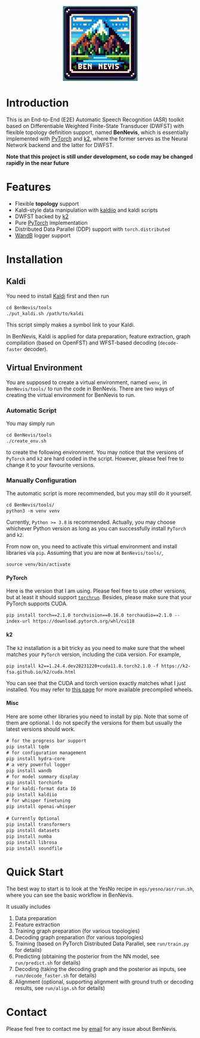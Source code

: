 <!-- ![Icon](icon1.jpeg) -->
<div align="center">
<img src="icon.jpeg" width="200" height="200" alt="Alt text" title="Optional title">
</div>


# Introduction

This is an End-to-End (E2E) Automatic Speech Recognition (ASR) toolkit based on Differentiable Weighted Finite-State Transducer (DWFST) with flexible topology definition support, named **BenNevis**, which is essentially implemented with [PyTorch](https://github.com/pytorch/pytorch) and [k2](https://github.com/k2-fsa/k2), where the former serves as the Neural Network backend and the latter for DWFST.

**Note that this project is still under development, so code may be changed rapidly in the near future**

# Features

* Flexible **topology** support
* Kaldi-style data manipulation with [kaldiio](https://github.com/nttcslab-sp/kaldiio) and kaldi scripts
* DWFST backed by [k2](https://github.com/k2-fsa/k2)
* Pure [PyTorch](https://github.com/pytorch/pytorch) implementation
* Distributed Data Parallel (DDP) support with `torch.distributed`
* [WandB](https://wandb.ai/) logger support

# Installation

## Kaldi

You need to install [Kaldi](https://github.com/kaldi-asr/kaldi) first and then run 
```shell
cd BenNevis/tools
./put_kaldi.sh /path/to/kaldi
```
This script simply makes a symbol link to your Kaldi.

In BenNevis, Kaldi is applied for data preparation, feature extraction, graph compilation (based on OpenFST) and WFST-based decoding (`decode-faster` decoder).

## Virtual Environment

You are supposed to create a virtual environment, named `venv`, in `BenNevis/tools/` to run the code in BenNevis.
There are two ways of creating the virtual environment for BenNevis to run.
### Automatic Script

You may simply run
```shell
cd BenNevis/tools
./create_env.sh
```
to create the following environment.
You may notice that the versions of `PyTorch` and `k2` are hard coded in the script.
However, please feel free to change it to your favourite versions.

### Manually Configuration

The automatic script is more recommended, but you may still do it yourself.
```shell
cd BenNevis/tools/
python3 -m venv venv
```
Currently, ``Python >= 3.8`` is recommended.
Actually, you may choose whichever Python version as long as you can successfully install `PyTorch` and `k2`.

From now on, you need to activate this virtual environment and install libraries via `pip`.
Assuming that you are now at `BenNevis/tools/`,
```shell
source venv/bin/activate
```

#### PyTorch
Here is the version that I am using.
Please feel free to use other versions, but at least it should support [`torchrun`](https://pytorch.org/docs/stable/elastic/run.html).
Besides, please make sure that your PyTorch supports CUDA.
```shell
pip install torch==2.1.0 torchvision==0.16.0 torchaudio==2.1.0 --index-url https://download.pytorch.org/whl/cu118
```

#### k2

The `k2` installation is a bit tricky as you need to make sure that the wheel matches your `PyTorch` version, including the `CUDA` version.
For example, 
```Shell
pip install k2==1.24.4.dev20231220+cuda11.8.torch2.1.0 -f https://k2-fsa.github.io/k2/cuda.html
```
You can see that the CUDA and torch version exactly matches what I just installed.
You may refer to [this page](https://k2-fsa.github.io/k2/cuda.html) for more available precompiled wheels.

#### Misc

Here are some other libraries you need to install by pip. Note that some of them are optional.
I do not specify the versions for them but usually the latest versions should work.
```shell
# for the progress bar support
pip install tqdm  
# for configuration management
pip install hydra-core 
# a very powerful logger
pip install wandb 
# for model summary display
pip install torchinfo 
# for kaldi-format data IO
pip install kaldiio 
# for whisper finetuning
pip install openai-whisper

# Currently Optional
pip install transformers
pip install datasets
pip install numba
pip install librosa
pip install soundfile
```

# Quick Start

The best way to start is to look at the YesNo recipe in `egs/yesno/asr/run.sh`, where you can see the basic workflow in BenNevis.

It usually includes

1. Data preparation
2. Feature extraction
3. Training graph preparation (for various topologies)
4. Decoding graph preparation (for various topologies)
5. Training (based on PyTorch Distributed Data Parallel, see `run/train.py` for details)
6. Predicting (obtaining the posterior from the NN model, see `run/predict.sh` for details)
7. Decoding (taking the decoding graph and the posterior as inputs, see `run/decode_faster.sh` for details)
8. Alignment (optional, supporting alignment with ground truth or decoding results, see `run/align.sh` for details)

# Contact

Please feel free to contact me by [email](mailto:zeyuhongwu1995@gmail.com) for any issue about BenNevis.